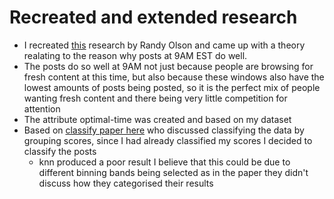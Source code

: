 # Recreated and extended research 
* I recreated [this](http://www.randalolson.com/2015/01/11/a-data-driven-guide-to-creating-successful-reddit-posts-redux/) research by Randy Olson and came up with a theory realating to the reason why posts at 9AM EST do well.
* The posts do so well at 9AM not just because people are browsing for fresh content at this time, but also because these windows also have the lowest amounts of posts being posted, so it is the perfect mix of people wanting fresh content and there being very little competition for attention
* The attribute optimal-time was created and based on my dataset
* Based on [classify paper here](http://cs229.stanford.edu/proj2012/ZamoshchinSegall-PredictingRedditPostPopularity.pdf) who discussed classifying the data by grouping scores, since I had already classified my scores I decided to classify the posts
    * knn produced a poor result I believe that this could be due to different binning bands being selected as in the paper they didn't discuss how they categorised their results